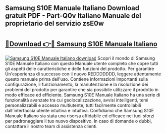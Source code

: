 ## Samsung S10E Manuale Italiano Download gratuit PDF - Part-Q0v Italiano Manuale del proprietario del servizio zsE0w

# <h2><a href="http://dfacw19.blite.top/?on=Samsung+S10E+Manuale+Italiano">🔗Download 👉🔴 Samsung S10E Manuale Italiano</a></h2>

[![Samsung S10E Manuale Italiano download](https://i.imgur.com/lujVjoI.png)](http://dfacw19.blite.top/?on=Samsung+S10E+Manuale+Italiano)
Scopri il mondo di Samsung S10E Manuale Italiano con questo Manuale utente completo che copre tutti gli aspetti delle caratteristiche e delle funzioni del prodotto. Per garantire Un'esperienza di successo con il nuovo REDDDDDDD, leggere attentamente questo manuale prima dell'uso. Contiene informazioni importanti sulla configurazione, il funzionamento, la manutenzione e la risoluzione dei problemi del prodotto per garantire che sia possibile utilizzare il prodotto in modo efficace ed efficiente. Samsung S10E Manuale Italiano ha una serie di funzionalità avanzate tra cui geolocalizzazione, avvisi intelligenti, temi personalizzabili e accesso multiutente, tutti facilmente controllabili dall'interfaccia utente intuitiva e intuitiva. Confidiamo che Samsung S10E Manuale Italiano sia stata una risorsa affidabile ed efficace nei tuoi sforzi per padroneggiare il tuo nuovo dispositivo. In caso di domande o dubbi, contattare il nostro team di assistenza clienti.
